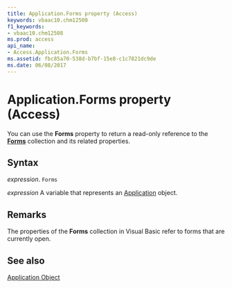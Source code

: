 ```yaml
---
title: Application.Forms property (Access)
keywords: vbaac10.chm12508
f1_keywords:
- vbaac10.chm12508
ms.prod: access
api_name:
- Access.Application.Forms
ms.assetid: fbc85a70-538d-b7bf-15e8-c1c7821dc9de
ms.date: 06/08/2017
---
```



# Application.Forms property (Access)

You can use the  **Forms** property to return a read-only reference to the **[Forms](Access.Forms.md)** collection and its related properties.


## Syntax

 _expression_. `Forms`

 _expression_ A variable that represents an [Application](Access.Application.md) object.


## Remarks

The properties of the  **Forms** collection in Visual Basic refer to forms that are currently open.


## See also


[Application Object](Access.Application.md)

